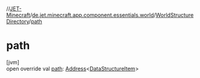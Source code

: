 //[JET-Minecraft](../../../index.md)/[de.jet.minecraft.app.component.essentials.world](../index.md)/[WorldStructureDirectory](index.md)/[path](path.md)

# path

[jvm]\
open override val [path](path.md): [Address](../../../../JET-Native/-j-e-t--native/de.jet.library.tool.smart.positioning/-address/index.md)&lt;[DataStructureItem](../../../../JET-Native/-j-e-t--native/de.jet.library.structure/-data-structure-item/index.md)&gt;
